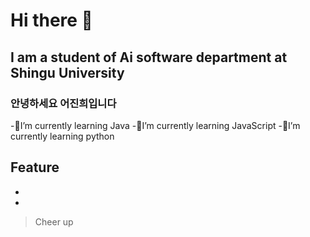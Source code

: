 # Hi there 👋

## I am a student of Ai software department at Shingu University

### 안녕하세요 어진희입니다


-🔭I’m currently learning Java
-🌱I’m currently learning JavaScript
-👯I’m currently learning python


## Feature
-
-



>Cheer up

<!--
**Eojinhee/Eojinhee** is a ✨ _special_ ✨ repository because its `README.md` (this file) appears on your GitHub profile.

Here are some ideas to get you started:

- 🔭 I’m currently working on ...
- 🌱 I’m currently learning ...
- 👯 I’m looking to collaborate on ...
- 🤔 I’m looking for help with ...
- 💬 Ask me about ...
- 📫 How to reach me: ...
- 😄 Pronouns: ...
- ⚡ Fun fact: ...
-->
